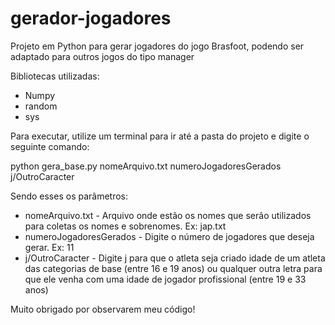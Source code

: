 # gerador-jogadores
Projeto em Python para gerar jogadores do jogo Brasfoot, podendo ser adaptado para outros jogos do tipo manager

Bibliotecas utilizadas:
* Numpy
* random
* sys

Para executar, utilize um terminal para ir até a pasta do projeto e digite o seguinte comando: 

python gera_base.py nomeArquivo.txt numeroJogadoresGerados j/OutroCaracter

Sendo esses os parâmetros:
* nomeArquivo.txt - Arquivo onde estão os nomes que serão utilizados para coletas os nomes e sobrenomes. Ex: jap.txt
* numeroJogadoresGerados - Digite o número de jogadores que deseja gerar. Ex: 11
* j/OutroCaracter - Digite j para que o atleta seja criado idade de um atleta das categorias de base (entre 16 e 19 anos) ou qualquer outra letra para que ele venha com uma idade de jogador profissional (entre 19 e 33 anos)

Muito obrigado por observarem meu código!